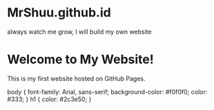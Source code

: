 # MrShuu.github.id
always watch me grow, I will build my own website
<!DOCTYPE html>
<html lang="en">
<head>
    <meta charset="UTF-8">
    <meta name="viewport" content="width=device-width, initial-scale=1.0">
    <title>My Website</title>
</head>
<body>
    <h1>Welcome to My Website!</h1>
    <p>This is my first website hosted on GitHub Pages.</p>
</body>
</html>
body {
    font-family: Arial, sans-serif;
    background-color: #f0f0f0;
    color: #333;
}
h1 {
    color: #2c3e50;
}
